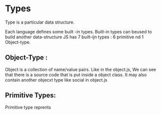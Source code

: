 # Types
Type is a particular data structure.

Each language defines some built -in types.
Built-in types can beused to build another data-structure
JS has 7 built-ijn types : 6 primitive nd 1 Object-type.
## Object-Type :
Object is a collection of name/value pairs.
Like in the object.js, We can see that there is a source code that is put inside a object class. It may also contain another objecxt type like social in object.js
## Primitive Types:
Primitive type reprents